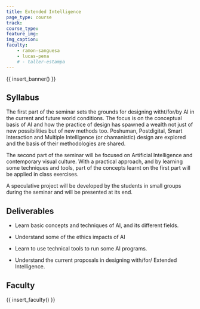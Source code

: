 ```yaml
---
title: Extended Intelligence
page_type: course
track: 
course_type: 
feature_img:
img_caption: 
faculty: 
    - ramon-sanguesa
    - lucas-pena
    # - taller-estampa
---
```


{{ insert_banner() }}

## Syllabus

The first part of the seminar sets the grounds for designing witht/for/by AI in the current and future world conditions. The focus is on the conceptual basis of AI and how the practice of design has spawned a wealth not just of new possibilities but of new methods too. Poshuman, Postdigital, Smart Interaction and Multiple Intelligence (or chamanistic) design are explored and the basis of their methodologies are shared.

The second part of the seminar will be focused on Artificial Intelligence and contemporary visual culture. With a practical approach, and by learning some techniques and tools, part of the concepts learnt on the first part will be applied in class exercises.

A speculative project will be developed by the students in small groups during the seminar and will be presented at its end.

## Deliverables

- Learn basic concepts and techniques of AI, and its different fields.

- Understand some of the ethics impacts of AI

- Learn to use technical tools to run some AI programs.

- Understand the current proposals in designing with/for/ Extended Intelligence.

## Faculty

{{ insert_faculty() }}